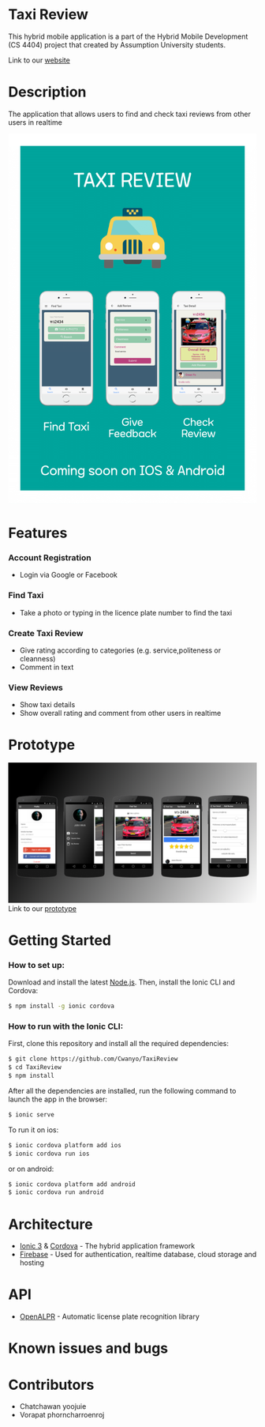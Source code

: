 # Taxi Review

This hybrid mobile application is a part of the Hybrid Mobile Development (CS 4404) project that created by Assumption University students.

Link to our [website](https://taxireview-wvn.firebaseapp.com)

# Description
The application that allows users to find and check taxi reviews from other users in realtime

<p align="center">
    <img src="doc/Poster_taxireview_A1.png" height="750px">
</p>

# Features

### Account Registration 
- Login via Google or Facebook

### Find Taxi
- Take a photo or typing in the licence plate number to find the taxi

### Create Taxi Review
- Give rating according to categories (e.g. service,politeness or cleanness)
- Comment in text

### View Reviews
- Show taxi details
- Show overall rating and comment from other users in realtime

# Prototype
![Prototype Taxi Review](doc/prototype.png)
Link to our [prototype](https://creator.ionic.io/share/dd7f0f339376)

# Getting Started

### How to set up:

Download and install the latest [Node.js](https://nodejs.org/en/). Then, install the Ionic CLI and Cordova:

```bash
$ npm install -g ionic cordova
```

### How to run with the Ionic CLI:

First, clone this repository and install all the required dependencies:

```bash
$ git clone https://github.com/Cwanyo/TaxiReview
$ cd TaxiReview
$ npm install
```

After all the dependencies are installed, run the following command to launch the app in the browser:

```bash
$ ionic serve
```

To run it on ios:

```bash
$ ionic cordova platform add ios
$ ionic cordova run ios
```

or on android:
```bash
$ ionic cordova platform add android
$ ionic cordova run android
```

# Architecture
- [Ionic 3](https://ionicframework.com) & [Cordova](https://cordova.apache.org) - The hybrid application framework
- [Firebase](https://firebase.google.com) - Used for authentication, realtime database, cloud storage and hosting

# API
- [OpenALPR](https://github.com/openalpr/openalpr) - Automatic license plate recognition library

# Known issues and bugs

# Contributors
- Chatchawan yoojuie
- Vorapat phorncharroenroj

